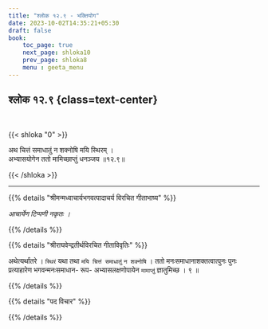```yaml
---
title: "श्लोक १२.९ - भक्तियोग"
date: 2023-10-02T14:35:21+05:30
draft: false
book:
    toc_page: true
    next_page: shloka10
    prev_page: shloka8
    menu : geeta_menu
---
```




## श्लोक १२.९ {class=text-center}

<br/>

{{< shloka  "0"  >}}

अथ चित्तं समाधातुं न शक्नोषि मयि स्थिरम् ।  
अभ्यासयोगेन ततो मामिच्छाप्तुं धनञ्जय ॥१२.९॥

{{< /shloka >}}

---


{{% details "श्रीमन्मध्वाचार्यभगवत्पादाचर्य विरचित  गीताभाष्य" %}}

*आचार्येण टिप्पणी नकृतः ।*

{{% /details %}}



{{% details "श्रीराघवेन्द्रतीर्थविरचित गीताविवृतिः" %}}

अथेत्यर्थांतरे । `स्थिरं` यथा तथा `मयि चित्तं समाधातुं` 
`न शक्नोषि` । ततो मनःसमाधानाशक्तत्वात्पुनः पुनः 
प्रत्याहारेण भगवन्मनःसमाधान-
रूप- अभ्यासलक्षणोपायेन `मामाप्तुं` ज्ञातुमिच्छ । ९ ॥

{{% /details %}}



{{% details "पद विचार" %}}


{{% /details %}}
